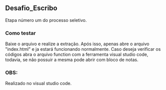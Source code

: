 ## Desafio_Escribo

Etapa número um do processo seletivo.

### Como testar

Baixe o arquivo e realize a extração. Após isso, apenas abre o arquivo "index.html" e ja estará funcionando normalmente. Caso deseja verificar os códigos abra o arquivo function com a ferramenta visual studio code, todavia, se não possuir a mesma pode abrir com bloco de notas.

### OBS:

Realizado no visual studio code.
